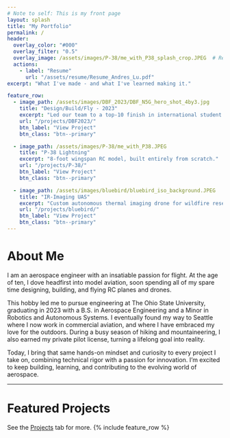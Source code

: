 ```yaml
---
# Note to self: This is my front page
layout: splash
title: "My Portfolio"
permalink: /
header:
  overlay_color: "#000"
  overlay_filter: "0.5"
  overlay_image: /assets/images/P-38/me_with_P38_splash_crop.JPEG  # Replace with your image path
  actions:
    - label: "Resume"
      url: "/assets/resume/Resume_Andres_Lu.pdf"
excerpt: "What I've made - and what I've learned making it."

feature_row:
  - image_path: /assets/images/DBF_2023/DBF_N5G_hero_shot_4by3.jpg
    title: "Design/Build/Fly - 2023"
    excerpt: "Led our team to a top-10 finish in international student competition."
    url: "/projects/DBF2023/"
    btn_label: "View Project"
    btn_class: "btn--primary"

  - image_path: /assets/images/P-38/me_with_P38.JPEG
    title: "P-38 Lightning"
    excerpt: "8-foot wingspan RC model, built entirely from scratch."
    url: "/projects/P-38/"
    btn_label: "View Project"
    btn_class: "btn--primary"

  - image_path: /assets/images/bluebird/bluebird_iso_background.JPEG
    title: "IR-Imaging UAS"
    excerpt: "Custom autonomous thermal imaging drone for wildfire research."
    url: "/projects/bluebird/"
    btn_label: "View Project"
    btn_class: "btn--primary"
---
```


# About Me

I am an aerospace engineer with an insatiable passion for flight. At the age of ten, I dove headfirst into model aviation, soon spending all of my spare time designing, building, and flying RC planes and drones. 

This hobby led me to pursue engineering at The Ohio State University, graduating in 2023 with a B.S. in Aerospace Engineering and a Minor in Robotics and Autonomous Systems. I eventually found my way to Seattle where I now work in commercial aviation, and where I have embraced my love for the outdoors. During a busy season of hiking and mountaineering, I also earned my private pilot license, turning a lifelong goal into reality. 

Today, I bring that same hands-on mindset and curiosity to every project I take on, combining technical rigor with a passion for innovation. I’m excited to keep building, learning, and contributing to the evolving world of aerospace.

---
# Featured Projects
See the [Projects](/projects/) tab for more.
{% include feature_row %}